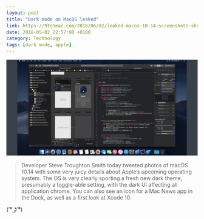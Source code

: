 ```yaml
---
layout: post
title: "Dark mode on MacOS leaked"
link: https://9to5mac.com/2018/06/02/leaked-macos-10-14-screenshots-show-off-new-dark-mode-apple-news-app-xcode-10/
date: 2018-05-02 22:57:00 +0100
category: Technology
tags: [dark mode, apple]
---
```


<center>
	<img src="/images/2018/5/macos-dark-mode.png" alt="dark-mode" class="image-single" />
</center>

>Developer Steve Troughton Smith today tweeted photos of macOS 10.14 with some very juicy details about Apple’s upcoming operating system. The OS is very clearly sporting a fresh new dark theme, presumably a toggle-able setting, with the dark UI affecting all application chrome. You can also see an icon for a Mac News app in the Dock, as well as a first look at Xcode 10.

( ͡° ͜ʖ ͡°)